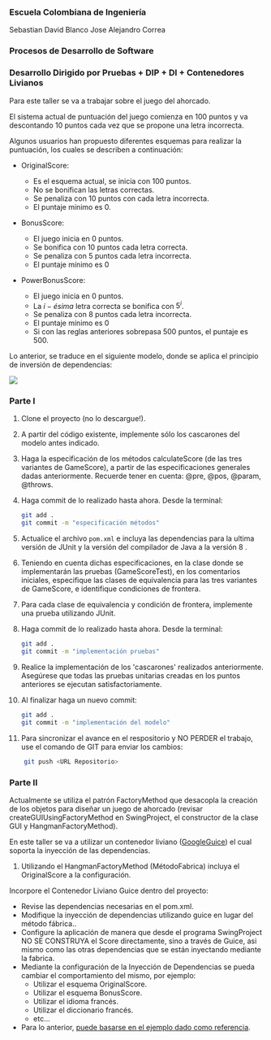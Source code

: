 ### Escuela Colombiana de Ingeniería
Sebastian David Blanco 
Jose Alejandro Correa

### Procesos de Desarrollo de Software

### Desarrollo Dirigido por Pruebas + DIP + DI + Contenedores Livianos


Para este taller se va a trabajar sobre el juego del ahorcado.

El sistema actual de puntuación del juego comienza en 100 puntos y va
descontando 10 puntos cada vez que se propone una letra incorrecta.

Algunos usuarios han propuesto diferentes esquemas para realizar la
puntuación, los cuales se describen a continuación:

* OriginalScore: 
    * Es el esquema actual, se inicia con 100 puntos.
    * No se bonifican las letras correctas.
    * Se penaliza con 10 puntos con cada letra incorrecta.
    * El puntaje minimo es 0.

* BonusScore: 
    * El juego inicia en 0 puntos.
    * Se bonifica con 10 puntos cada letra correcta.
    * Se penaliza con 5 puntos cada letra incorrecta.
    * El puntaje mínimo es 0
    
* PowerBonusScore:
    * El juego inicia en 0 puntos.
    * La $i-ésima$ letra correcta se bonifica con $5^i$.
    * Se penaliza con 8 puntos cada letra incorrecta.
    * El puntaje mínimo es 0
    * Si con las reglas anteriores sobrepasa 500 puntos, el puntaje es
      500.

Lo anterior, se traduce en el siguiente modelo, donde se aplica el
principio de inversión de dependencias:


![](img/model.png)


### Parte I

1. Clone el proyecto (no lo descargue!).
   
2. A partir del código existente, implemente sólo los cascarones del
   modelo antes indicado.

3. Haga la especificación de los métodos calculateScore (de las tres
   variantes de GameScore), a partir de las especificaciones
   generales dadas anteriormente. Recuerde tener en cuenta: @pre,
   @pos, @param, @throws.

4. Haga commit de lo realizado hasta ahora. Desde la terminal:

	```bash		
	git add .			
	git commit -m "especificación métodos"
	```

5. Actualice el archivo `pom.xml` e incluya las dependencias para la ultima versión de JUnit y la versión del compilador de Java a la versión 8 .
   

6. Teniendo en cuenta dichas especificaciones, en la clase donde se
   implementarán las pruebas (GameScoreTest), en los
   comentarios iniciales, especifique las clases de equivalencia para
   las tres variantes de GameScore, e identifique
   condiciones de frontera. 

7. Para cada clase de equivalencia y condición de frontera, implemente
   una prueba utilizando JUnit.

8. Haga commit de lo realizado hasta ahora. Desde la terminal:

	```bash		
	git add .			
	git commit -m "implementación pruebas"
	```
9. Realice la implementación de los 'cascarones' realizados anteriormente.
   Asegúrese que todas las pruebas unitarias creadas en los puntos anteriores
   se ejecutan satisfactoriamente.

10. Al finalizar haga un nuevo commit:

	```bash		
	git add .			
	git commit -m "implementación del modelo"
	```

11. Para sincronizar el avance en el respositorio y NO PERDER el trabajo, use
    el comando de GIT para enviar los cambios:

```bash	
	git push <URL Repositorio>	
```


### Parte II

Actualmente se utiliza el patrón FactoryMethod
que desacopla la creación de los objetos para diseñar un juego
de ahorcado (revisar createGUIUsingFactoryMethod en SwingProject, el
constructor de la clase GUI y HangmanFactoryMethod).

En este taller se va a utilizar un contenedor liviano ([GoogleGuice](https://github.com/google/guice)) el cual soporta la inyección de las dependencias.

1. Utilizando el HangmanFactoryMethod (MétodoFabrica) incluya el
   OriginalScore a la configuración.

Incorpore el Contenedor Liviano Guice dentro del proyecto:

* Revise las dependencias necesarias en el pom.xml.
* Modifique la inyección de dependencias utilizando guice en lugar del
  método fábrica..
* Configure la aplicación de manera que desde el programa SwingProject
  NO SE CONSTRUYA el Score directamente, sino a través de Guice, asi
  mismo como las otras dependencias que se están inyectando mediante
  la fabrica.
* Mediante la configuración de la Inyección de
  Dependencias se pueda cambiar el comportamiento del mismo, por
  ejemplo:
	* Utilizar el esquema OriginalScore.
	* Utilizar el esquema BonusScore.
	* Utilizar el idioma francés.
    * Utilizar el diccionario francés.
	* etc...
* Para lo anterior, [puede basarse en el ejemplo dado como
  referencia](https://github.com/PDSW-ECI/LightweighContainers_DepenendecyInjectionIntro-WordProcessor).

